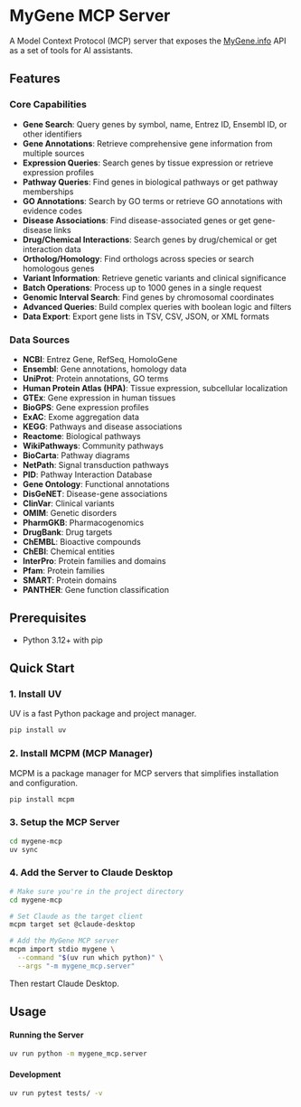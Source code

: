 # MyGene MCP Server

A Model Context Protocol (MCP) server that exposes the [MyGene.info](https://mygene.info/) API as a set of tools for AI assistants.

## Features

### Core Capabilities

- **Gene Search**: Query genes by symbol, name, Entrez ID, Ensembl ID, or other identifiers
- **Gene Annotations**: Retrieve comprehensive gene information from multiple sources
- **Expression Queries**: Search genes by tissue expression or retrieve expression profiles
- **Pathway Queries**: Find genes in biological pathways or get pathway memberships
- **GO Annotations**: Search by GO terms or retrieve GO annotations with evidence codes
- **Disease Associations**: Find disease-associated genes or get gene-disease links
- **Drug/Chemical Interactions**: Search genes by drug/chemical or get interaction data
- **Ortholog/Homology**: Find orthologs across species or search homologous genes
- **Variant Information**: Retrieve genetic variants and clinical significance
- **Batch Operations**: Process up to 1000 genes in a single request
- **Genomic Interval Search**: Find genes by chromosomal coordinates
- **Advanced Queries**: Build complex queries with boolean logic and filters
- **Data Export**: Export gene lists in TSV, CSV, JSON, or XML formats

### Data Sources
- **NCBI**: Entrez Gene, RefSeq, HomoloGene
- **Ensembl**: Gene annotations, homology data
- **UniProt**: Protein annotations, GO terms
- **Human Protein Atlas (HPA)**: Tissue expression, subcellular localization
- **GTEx**: Gene expression in human tissues
- **BioGPS**: Gene expression profiles
- **ExAC**: Exome aggregation data
- **KEGG**: Pathways and disease associations
- **Reactome**: Biological pathways
- **WikiPathways**: Community pathways
- **BioCarta**: Pathway diagrams
- **NetPath**: Signal transduction pathways
- **PID**: Pathway Interaction Database
- **Gene Ontology**: Functional annotations
- **DisGeNET**: Disease-gene associations
- **ClinVar**: Clinical variants
- **OMIM**: Genetic disorders
- **PharmGKB**: Pharmacogenomics
- **DrugBank**: Drug targets
- **ChEMBL**: Bioactive compounds
- **ChEBI**: Chemical entities
- **InterPro**: Protein families and domains
- **Pfam**: Protein families
- **SMART**: Protein domains
- **PANTHER**: Gene function classification

## Prerequisites

- Python 3.12+ with pip

## Quick Start

### 1. Install UV
UV is a fast Python package and project manager.

```bash
pip install uv
```

### 2. Install MCPM (MCP Manager)
MCPM is a package manager for MCP servers that simplifies installation and configuration.

```bash
pip install mcpm
```

### 3. Setup the MCP Server
```bash
cd mygene-mcp
uv sync
```

### 4. Add the Server to Claude Desktop
```bash
# Make sure you're in the project directory
cd mygene-mcp

# Set Claude as the target client
mcpm target set @claude-desktop

# Add the MyGene MCP server
mcpm import stdio mygene \
  --command "$(uv run which python)" \
  --args "-m mygene_mcp.server"
```
Then restart Claude Desktop.

## Usage

#### Running the Server

```bash
uv run python -m mygene_mcp.server
```

#### Development

```bash
uv run pytest tests/ -v
```
